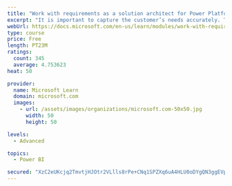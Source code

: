 ```yaml
---
title: "Work with requirements as a solution architect for Power Platform and Dynamics 365"
excerpt: "It is important to capture the customer’s needs accurately. This module explains how to capture requirements and identify functional and non-functional items."
webUrl: https://docs.microsoft.com/en-us/learn/modules/work-with-requirements/
type: course
price: Free
length: PT23M
ratings:
  count: 345
  average: 4.753623
heat: 50

provider:
  name: Microsoft Learn
  domain: microsoft.com
  images:
    - url: /assets/images/organizations/microsoft.com-50x50.jpg
      width: 50
      height: 50

levels:
  - Advanced

topics:
  - Power BI

secured: "XzC2eUKcjq2TmvtjHJOtr2VLlls8rPe+CNq1SPZXq6uA4HLU0oDYgQN3ggEVpX8TiXD5xUIDdfKHwI9LF3/oQT5nGBYliV5JJqorwNvURM/j69yIDeZHvSnVOgIiBAy/caPJk+41DXJOP4wpR3GuQei8jJT1tT+Oi6yPYtHTSgeS3amhUaUIXsydFgOl/xHh6DMy5HwMuuR57jf0v6kwM5E6DmEFHe/+BoQxQCMjzKGeX/8gXqzNwpcrw8h9rZytV47E/N1vU/kQ+jyt5uf9jQrESPJ9N2r9qxZ5UVaY2ysDMC2Qiw0dgLvu9brip0R+VTnyugicnXirmL1A94WWHHXTKsA6J0+DGlQ8qTMOCGVbdtMLpl78JfOLbwo2WYywGn41sy5a9VF5COh7buXWmKjcecN2xfxAbakPEsNsLPM=;Opci4+lb4xyDSPzhGV3/3A=="
---
```


